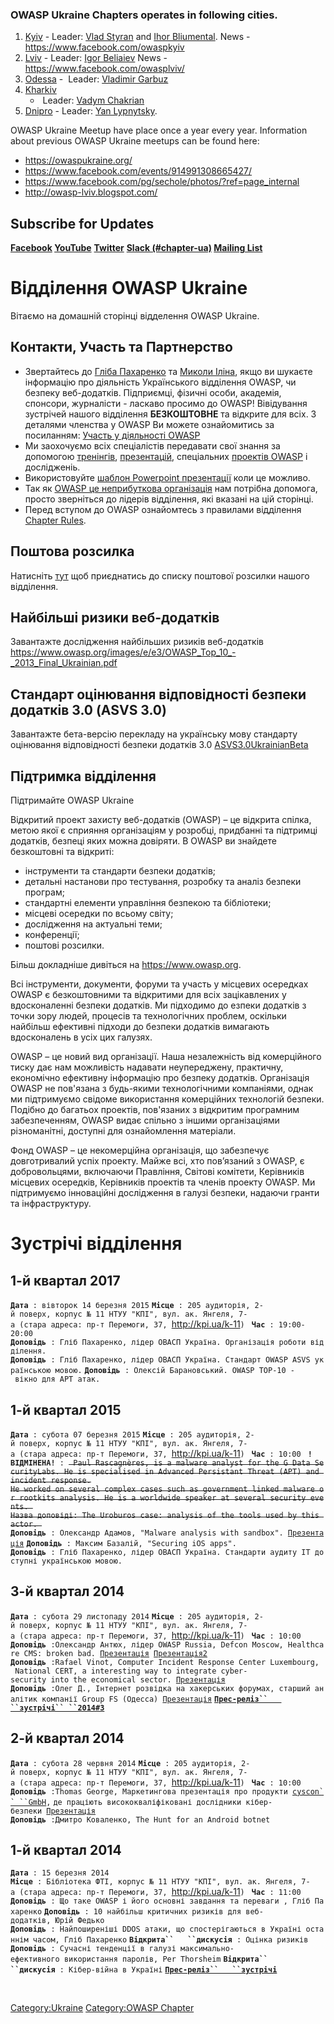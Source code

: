 ### OWASP Ukraine Chapters operates in following cities.

1.  [Kyiv](Kyiv "wikilink") - Leader: [Vlad
    Styran](mailto:vlad.styran@owasp.org) and [Ihor
    Bliumental](mailto:ihor.bliumental@owasp.org). News -
    <https://www.facebook.com/owaspkyiv>
2.  [Lviv](Lviv "wikilink") - Leader: [Igor
    Beliaiev](mailto:igor.beliaiev@owasp.org) News -
    <https://www.facebook.com/owasplviv/>
3.  [Odessa](Odessa "wikilink") -  Leader: [Vladimir
    Garbuz](mailto:Vladimir.garbuz@owasp.org)
4.  [Kharkiv](Kharkiv_National_University_of_Radio_Electronics "wikilink")
    -  Leader: [Vadym
    Chakrian](https://www.owasp.org/index.php/User:Alpharomeo)
5.  [Dnipro](Dnipro "wikilink") - Leader: [Yan
    Lypnytsky](mailto:lypnytsky.yan@owasp.org).

OWASP Ukraine Meetup have place once a year every year. Information
about previous OWASP Ukraine meetups can be found here:

  - <https://owaspukraine.org/>
  - <https://www.facebook.com/events/914991308665427/>
  - <https://www.facebook.com/pg/sechole/photos/?ref=page_internal>
  - <http://owasp-lviv.blogspot.com/>

## Subscribe for Updates

**[Facebook](https://www.facebook.com/owaspkyiv) [YouTube](https://www.youtube.com/channel/UCZlgZTJRb4dXhSUFCjwAQzA)** [**Twitter**](https://twitter.com/owaspKyiv) **[Slack
(\#chapter-ua)](https://owasp.herokuapp.com/) [Mailing
List](http://lists.owasp.org/mailman/listinfo/owasp-kyiv)**

# Відділення OWASP Ukraine

Вітаємо на домашній сторінці відделення OWASP Ukraine.

## Контакти, Участь та Партнерство

  - Звертайтесь до [Гліба Пахаренко](mailto:glib.pakharenko@owasp.org)
    та [Миколи Іліна](mailto:mykola.ilin@owasp.org), якщо ви шукаєте
    інформацію про діяльність Українського відділення OWASP, чи
    безпеку веб-додатків. Підприємці, фізичні особи, академія,
    спонсори, журналісти - ласкаво просимо до OWASP\! Вівідування
    зустрічей нашого відділення <b>БЕЗКОШТОВНЕ</b> та відкрите для
    всіх. З деталями членства у OWASP Ви можете ознайомитись за
    посиланням: [Участь у діяльності
    OWASP](https://www.owasp.org/index.php/Membership)
  - Ми заохочуємо всіх спеціалістів передавати свої знання за допомогою
    [тренінгів](https://www.owasp.org/index.php/Category:OWASP_WebGoat_Project),
    [презентацій](https://www.owasp.org/index.php/Category:OWASP_Presentations),
    спеціальних [проектів
    OWASP](http://www.owasp.org/index.php/Category:OWASP_Project) і
    дослідженіь.
  - Використовуйте [шаблон Powerpoint
    презентації](http://www.owasp.org/images/5/54/Presentation_template.ppt)
    коли це можливо.
  - Так як [OWASP це неприбуткова
    організація](http://www.owasp.org/index.php/About_OWASP)
    нам потрібна допомога, просто зверніться до лідерів відділення, які
    вказані на цій сторінці.
  - Перед вступом до OWASP ознайомтесь з правилами відділення [Chapter
    Rules](Chapter_Rules "wikilink").

## Поштова розсилка

Натисніть [тут](https://lists.owasp.org/mailman/listinfo/owasp-ukraine)
щоб приєднатись до списку поштової розсилки нашого відділення.

## Найбільші ризики веб-додатків

Завантажте дослідження найбільших ризиків веб-додатків
<https://www.owasp.org/images/e/e3/OWASP_Top_10_-_2013_Final_Ukrainian.pdf>

## Стандарт оцінювання відповідності безпеки додатків 3.0 (ASVS 3.0)

Завантажте бета-версію перекладу на українську мову стандарту оцінювання
відповідності безпеки додатків 3.0
[ASVS3.0UkrainianBeta](https://www.owasp.org/images/5/50/ASVS_3_0_Ukrainian_Beta.pdf)

## Підтримка відділення

Підтримайте OWASP <paypal>Ukraine</paypal>

Відкритий проект захисту веб-додатків (OWASP) – це відкрита спілка,
метою якої є сприяння організаціям у розробці, придбанні та
підтримці додатків, безпеці яких можна довіряти. В OWASP ви
знайдете безкоштовні та відкриті:

  - інструменти та стандарти безпеки додатків;
  - детальні настанови про тестування, розробку та аналіз безпеки
    програм;
  - стандартні елементи управління безпекою та бібліотеки;
  - місцеві осередки по всьому світу;
  - дослідження на актуальні теми;
  - конференції;
  - поштові розсилки.

Більш докладніше дивіться на <https://www.owasp.org>.

Всі інструменти, документи, форуми та участь у місцевих осередках OWASP
є безкоштовними та відкритими для всіх зацікавлених у вдосконаленні
безпеки додатків. Ми підходимо до езпеки додатків з точки зору
людей, процесів та технологічних проблем, оскільки найбільш
ефективні підходи до безпеки додатків вимагають вдосконалень в
усіх цих галузях.

OWASP – це новий вид організації. Наша незалежність від комерційного
тиску дає нам можливість надавати неупереджену, практичну,
економічно ефективну інформацію про безпеку додатків.
Організація OWASP не пов'язана з будь-якими технологічними
компаніями, однак ми підтримуємо свідоме використання комерційних
технологій безпеки. Подібно до багатьох проектів, пов'язаних з
відкритим програмним забезпеченням, OWASP видає спільно з іншими
організаціями різноманітні, доступні для ознайомлення матеріали.

Фонд OWASP – це некомерційна організація, що забезпечує довготривалий
успіх проекту. Майже всі, хто пов’язаний з OWASP, є добровольцями,
включаючи Правління, Світові комітети, Керівників місцевих осередків,
Керівників проектів та членів проекту OWASP. Ми підтримуємо інноваційні
дослідження в галузі безпеки, надаючи гранти та інфраструктуру.

# Зустрічі відділення

## 1-й квартал 2017

**`Дата`**` : вівторок 14 березня 2015`
**`Місце`**` : 205 аудиторія, 2-й поверх, корпус № 11 НТУУ "КПІ", вул. ак. Янгеля, 7-а (стара адреса: пр-т Перемоги, 37, `<http://kpi.ua/k-11>`) `
**`Час`**` : 19:00-20:00`
**`Доповідь`**` : Гліб Пахаренко, лідер ОВАСП Україна. Організація роботи відділення. `
**`Доповідь`**` : Гліб Пахаренко, лідер ОВАСП Україна. Стандарт OWASP ASVS українською мовою.`
**`Доповідь`**` : Олексій Барановський. OWASP TOP-10 - вікно для APT атак.`

## 1-й квартал 2015

**`Дата`**` : субота 07 березня 2015`
**`Місце`**` : 205 аудиторія, 2-й поверх, корпус № 11 НТУУ "КПІ", вул. ак. Янгеля, 7-а (стара адреса: пр-т Перемоги, 37, `<http://kpi.ua/k-11>`) `
**`Час`**` : 10:00 `
**`!ВІДМІНЕНА!`**` : `<s>` Paul Rascagnères, is a malware analyst for the G Data SecurityLabs. He is specialised in Advanced Persistant Threat (APT) and incident response.`
`He worked on several complex cases such as government linked malware or rootkits analysis. He is a worldwide speaker at several security events. `
`Назва доповіді: The Uroburos case: analysis of the tools used by this actor. `</s>
**`Доповідь`**` : Олександр Адамов, "Malware analysis with sandbox". `[`Презентація`](http://www.slideshare.net/uisgslide/sandbox-kiev)
**`Доповідь`**` : Максим Базалій, "Securing iOS apps".`
**`Доповідь`**` : Гліб Пахаренко, лідер ОВАСП Україна. Стандарти аудиту ІТ доступні українською мовою.`

## 3-й квартал 2014

**`Дата`**` : субота 29 листопаду 2014`
**`Місце`**` : 205 аудиторія, 2-й поверх, корпус № 11 НТУУ "КПІ", вул. ак. Янгеля, 7-а (стара адреса: пр-т Перемоги, 37, `<http://kpi.ua/k-11>`) `
**`Час`**` : 10:00 `
**`Доповідь`**` :Олександр Антюх, лідер OWASP Russia, Defcon Moscow, Healthcare CMS: broken bad. `[`Презентація`](http://www.slideshare.net/uisgslide/owasp-healthcare-cms)` `[`Презентація2`](https://www.owasp.org/images/9/92/OWASP_Secure_Configuration.pptx)
**`Доповідь`**` :Rafael Vinot, Computer Incident Response Center Luxembourg,  National CERT, a interesting way to integrate cyber-security into the economical sector. `[`Презентація`](http://www.slideshare.net/uisgslide/circl-eco)
**`Доповідь`**` :Олег Д., Інтернет розвідка на хакерських форумах, старший аналітик компанії Group FS (Одесса) `[`Презентація`](http://www.slideshare.net/uisgslide/group-fs-owasp261114)
**[`Прес-реліз``   ``зустрічі``
 ``2014#3`](Прес-реліз_зустрічі_2014#3 "wikilink")**

## 2-й квартал 2014

**`Дата`**` : субота 28 червня 2014`
**`Місце`**` : 205 аудиторія, 2-й поверх, корпус № 11 НТУУ "КПІ", вул. ак. Янгеля, 7-а (стара адреса: пр-т Перемоги, 37, `<http://kpi.ua/k-11>`) `
**`Час`**` : 10:00 `
**`Доповідь`**` :Thomas George, Маркетингова презентація про продукти `[`cyscon``
 ``GmbH`](http://www.cyscon.de/)`,`
`де праціють висококваліфіковані дослідники кібер-безпеки `[`Презентація`](http://www.slideshare.net/uisgslide/owasp-ukraine-thomas-george-presentation)
**`Доповідь`**` :Дмитро Коваленко, The Hunt for an Android botnet`

## 1-й квартал 2014

**`Дата`**` : 15 березня 2014`
**`Місце`**` : Бібліотека ФТІ, корпус № 11 НТУУ "КПІ", вул. ак. Янгеля, 7-а (стара адреса: пр-т Перемоги, 37, `<http://kpi.ua/k-11>`) `
**`Час`**` : 11:00 `
**`Доповідь`**` : Що таке OWASP і його основні завдання та переваги , Гліб Пахаренко`
**`Доповідь`**` : 10 найбільш критичних ризиків для веб-додатків, Юрій Федько`
**`Доповідь`**` : Найпоширеніші DDOS атаки, що спостерігаються в Україні останнім часом, Гліб Пахаренко`
**`Відкрита``   ``дискусія`**` : Оцінка ризиків`
**`Доповідь`**` : Сучасні тенденції в галузі максимально-ефективного використання паролів, Per Thorsheim`
**`Відкрита``   ``дискусія`**` : Кібер-війна в Україні`
**[`Прес-реліз``   ``зустрічі`](Прес-реліз_зустрічі "wikilink")**
` `
` `
` `

` `
` `

[Category:Ukraine](Category:Ukraine "wikilink") [Category:OWASP
Chapter](Category:OWASP_Chapter "wikilink")